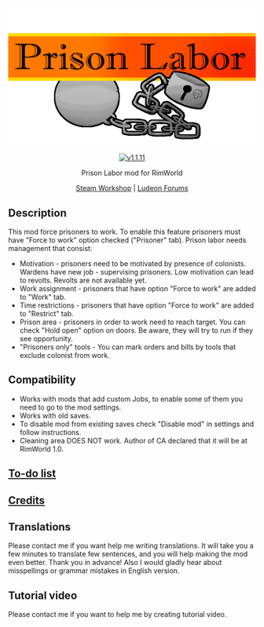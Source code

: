 <p align="center">
    <img src="https://raw.githubusercontent.com/Aviuz/PrisonLabor/master/Images/Logo.png" alt="Prison Labor" />
</p>
<p align="center">
  <a href="https://github.com/Aviuz/PrisonLabor/releases">
    <img src="https://img.shields.io/badge/version-1.1.11-orange.svg?style=flat" alt="v1.1.11" />
  </a>
</p>

<p align="center">
    Prison Labor mod for RimWorld
</p>
<p align="center">
    <a href="https://steamcommunity.com/sharedfiles/filedetails/?id=1899474310">Steam Workshop</a> | <a href="https://ludeon.com/forums/index.php?topic=34465.0">Ludeon Forums</a>
</p>

## Description
This mod force prisoners to work. To enable this feature prisoners must have "Force to work" option checked ("Prisoner" tab). Prison labor needs management that consist:
* Motivation - prisoners need to be motivated by presence of colonists. Wardens have new job - supervising prisoners. Low motivation can lead to revolts. Revolts are not available yet.
* Work assignment - prisoners that have option "Force to work" are added to "Work" tab.
* Time restrictions - prisoners that have option "Force to work" are added to "Restrict" tab.
* Prison area - prisoners in order to work need to reach target. You can check "Hold open" option on doors. Be aware, they will try to run if they see opportunity.
* "Prisoners only" tools - You can mark orders and bills by tools that exclude colonist from work.

## Compatibility
* Works with mods that add custom Jobs, to enable some of them you need to go to the mod settings.
* Works with old saves.
* To disable mod from existing saves check "Disable mod" in settings and follow instructions.
* Cleaning area DOES NOT work. Author of CA declared that it will be at RimWorld 1.0.

## [To-do list](To-Do.md)
## [Credits](credits.md)

## Translations
Please contact me if you want help me writing translations. It will take you a few minutes to translate few sentences, and you will help making the mod even better. Thank you in advance!
Also I would gladly hear about misspellings or grammar mistakes in English version.

## Tutorial video
Please contact me if you want to help me by creating tutorial video.

